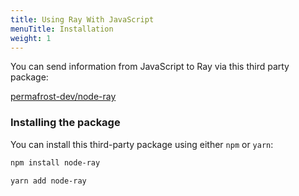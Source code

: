 ```yaml
---
title: Using Ray With JavaScript
menuTitle: Installation
weight: 1
---
```


You can send information from JavaScript to Ray via this third party package:

[permafrost-dev/node-ray](https://github.com/permafrost-dev/node-ray)

### Installing the package

You can install this third-party package using either `npm` or `yarn`:

```bash
npm install node-ray

yarn add node-ray
```

